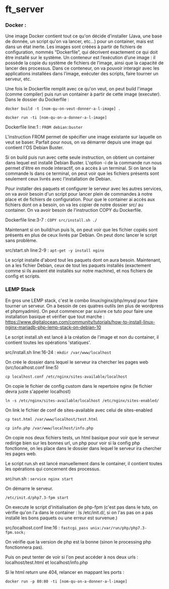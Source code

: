 # ft_server

### Docker :

Une image Docker contient tout ce qu'on décide d’installer (Java, une base de donnée, un script qu'on va lancer, etc…) pour un container, mais est dans un état inerte. Les images sont créées à partir de fichiers de configuration, nommés “Dockerfile”, qui décrivent exactement ce qui doit être installé sur le système. Un conteneur est l’exécution d’une image : il possède la copie du système de fichiers de l’image, ainsi que la capacité de lancer des processus. Dans ce conteneur, on va pouvoir interagir avec les applications installées dans l’image, exécuter des scripts, faire tourner un serveur, etc.

Une fois le Dockerfile remplit avec ce qu'on veut, on peut build l'image (comme compiler) puis run un container à partir de cette image (executer). Dans le dossier du Dockerfile :

    docker build -t [nom-qu-on-veut-donner-a-l-image] .

    docker run -ti [nom-qu-on-a-donner-a-l-image]

      
Dockerfile line:1 : 
    `FROM debian:buster`

L'instruction FROM permet de spécifier une image existante sur laquelle on veut se baser. Parfait pour nous, on va démarrer depuis une image qui contient l'OS Debian Buster.

Si on build puis run avec cette seule instruction, on obtient un container dans lequel est installé Debian Buster. L'option -i de la commande run nous permet d'être en mode interactif, on a accès à un terminal. Si on lance la commande ls dans ce terminal, on peut voir que les fichiers présents sont seulement ceux livrés avec l'installation de Debian.

Pour installer des paquets et configurer le serveur avec les autres services, on va avoir besoin d'un script pour lancer plein de commandes à notre place et de fichiers de configuration. Pour que le container ai accès aux fichiers dont on a besoin, on va les copier de notre dossier src/ au container. On va avoir besoin de l'instruction COPY du Dockerfile.

Dockerfile line:3-7 :
    `COPY src/install.sh ./`
    
Maintenant si on build/run puis ls, on peut voir que les fichier copiés sont présents en plus de ceux livrés par Debian.
On peut donc lancer le script sans problème.

src/start.sh line:2-9 : `apt-get -y install nginx`

Le script installe d'abord tout les paquets dont on aura besoin. Maintenant, on a les fichier Debian, ceux de tout les paquets installés (exactement comme si ils avaient été installés sur notre machine), et nos fichiers de config et scripts.

### LEMP Stack

En gros une LEMP stack, c'est le combo linux/nginx/php/mysql pour faire tourner un serveur. On a besoin de ces quatres outils (en plus de wordpress et phpmyadmin). On peut commencer par suivre ce tuto pour faire une installation basique et vérifier que tout marche : https://www.digitalocean.com/community/tutorials/how-to-install-linux-nginx-mariadb-php-lemp-stack-on-debian-10

Le script install.sh est lancé à la création de l'image et non du container, il contient toutes les opérations 'statiques'.

src/install.sh line:16-24 : 
`mkdir /var/www/localhost`

On crée le dossier dans lequel le serveur ira chercher les pages web (src/localhost.conf line:5)

`cp localhost.conf /etc/nginx/sites-available/localhost`

On copie le fichier de config custom dans le repertoire nginx (le fichier devra juste s'appeler localhost)

`ln -s /etc/nginx/sites-available/localhost /etc/nginx/sites-enabled/`

On link le fichier de conf de sites-available avec celui de sites-enabled

`cp test.html /var/www/localhost/test.html`

`cp info.php /var/www/localhost/info.php`

On copie nos deux fichiers tests, un html basique pour voir que le serveur redirige bien sur les bonnes url, un php pour voir si la config php fonctionne, on les place dans le dossier dans lequel le serveur ira chercher les pages web.

Le script run.sh est lancé manuellement dans le container, il contient toutes les opérations qui concernent des processus.

src/run.sh :
`service nginx start`

On démarre le serveur.

`/etc/init.d/php7.3-fpm start`

On execute le script d'initialisation de php-fpm (c'est pas dans le tuto, on vérifie qu'on l'a dans le container : ls /etc/init.d/, si on l'as pas on a pas installé les bons paquets ou une erreur est survenue.)

src/localhost.conf line:16 : `fastcgi_pass unix:/var/run/php/php7.3-fpm.sock;`

On vérifie que la version de php est la bonne (sinon le processing php fonctionnera pas).


Puis on peut tenter de voir si l'on peut accéder à nos deux urls : localhost/test.html et localhost/info.php

Si le html return une 404, relancer en mappant les ports :

    docker run -p 80:80 -ti [nom-qu-on-a-donner-a-l-image]
